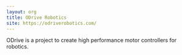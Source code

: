 ```yaml
---
layout: org
title: ODrive Robotics
site: https://odriverobotics.com/
---
```

ODrive is a project to create high performance motor controllers for robotics.